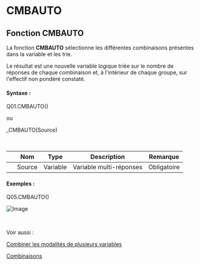 # CMBAUTO

## Fonction CMBAUTO

La fonction **CMBAUTO** sélectionne les différentes combinaisons présentes dans la variable et les trie.

Le résultat est une nouvelle variable logique triée sur le nombre de réponses de chaque combinaison et, à l'intérieur de chaque groupe, sur l'effectif non pondéré constaté.

#### Syntaxe :&nbsp;

Q01.CMBAUTO()

ou

\_CMBAUTO(Source)

&nbsp;

| &nbsp; | **Nom** |**Type**|**Description**|**Remarque** |
| --- | --- | --- | --- | --- |
| &nbsp; | Source | Variable | Variable multi-réponses | Obligatoire |


#### Exemples :

Q05.CMBAUTO()

![Image](<lib/FCT\_RECOD\_CBMAUTO.png>)

&nbsp;

Voir aussi :&nbsp;

[Combiner les modalités de plusieurs variables](<Combinerlesmodalitesdeplusieurs1.md>)

[Combinaisons](<Combinerlesvariables1.md>)

&nbsp;

&nbsp;
